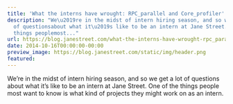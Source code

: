 ```yaml
---
title: 'What the interns have wrought: RPC_parallel and Core_profiler'
description: "We\u2019re in the midst of intern hiring season, and so we get a lot
  of questionsabout what it\u2019s like to be an intern at Jane Street. One of the
  things peoplemost..."
url: https://blog.janestreet.com/what-the-interns-have-wrought-rpc_parallel-and-core_profiler/
date: 2014-10-16T00:00:00-00:00
preview_image: https://blog.janestreet.com/static/img/header.png
featured:
---
```


<p>We&rsquo;re in the midst of intern hiring season, and so we get a lot of questions
about what it&rsquo;s like to be an intern at Jane Street. One of the things people
most want to know is what kind of projects they might work on as an intern.</p>


